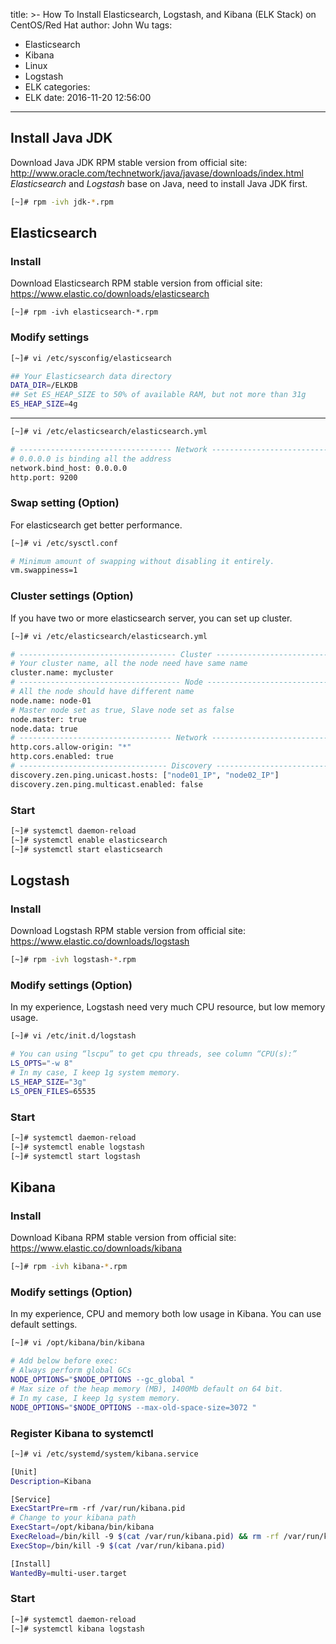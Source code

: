 title: >-
  How To Install Elasticsearch, Logstash, and Kibana (ELK Stack) on CentOS/Red
  Hat
author: John Wu
tags:
  - Elasticsearch
  - Kibana
  - Linux
  - Logstash
  - ELK
categories:
  - ELK
date: 2016-11-20 12:56:00
---
## Install Java JDK
Download Java JDK RPM stable version from official site:  
http://www.oracle.com/technetwork/java/javase/downloads/index.html  
*Elasticsearch* and *Logstash* base on Java, need to install Java JDK first.

``` bash
[~]# rpm -ivh jdk-*.rpm
```
## Elasticsearch

### Install
Download Elasticsearch RPM stable version from official site:  
https://www.elastic.co/downloads/elasticsearch
``` 
[~]# rpm -ivh elasticsearch-*.rpm
```

<!-- more -->

### Modify settings
``` bash
[~]# vi /etc/sysconfig/elasticsearch
```
``` bash
## Your Elasticsearch data directory
DATA_DIR=/ELKDB
## Set ES_HEAP_SIZE to 50% of available RAM, but not more than 31g
ES_HEAP_SIZE=4g
```
---

``` bash
[~]# vi /etc/elasticsearch/elasticsearch.yml
```
``` bash
# ---------------------------------- Network ----------------------------------
# 0.0.0.0 is binding all the address
network.bind_host: 0.0.0.0
http.port: 9200
```
### Swap setting (Option)
For elasticsearch get better performance.
``` bash
[~]# vi /etc/sysctl.conf
```
``` bash
# Minimum amount of swapping without disabling it entirely.
vm.swappiness=1
```
### Cluster settings (Option)
If you have two or more elasticsearch server, you can set up cluster.

``` bash
[~]# vi /etc/elasticsearch/elasticsearch.yml
```
``` bash
# ----------------------------------- Cluster -----------------------------------
# Your cluster name, all the node need have same name
cluster.name: mycluster
# ------------------------------------ Node ------------------------------------
# All the node should have different name
node.name: node-01
# Master node set as true, Slave node set as false
node.master: true
node.data: true
# ---------------------------------- Network ----------------------------------
http.cors.allow-origin: "*"
http.cors.enabled: true
# --------------------------------- Discovery ----------------------------------
discovery.zen.ping.unicast.hosts: ["node01_IP", "node02_IP"]
discovery.zen.ping.multicast.enabled: false

```
### Start
``` bash
[~]# systemctl daemon-reload
[~]# systemctl enable elasticsearch
[~]# systemctl start elasticsearch
```
## Logstash
### Install
Download Logstash RPM stable version from official site:
https://www.elastic.co/downloads/logstash
``` bash
[~]# rpm -ivh logstash-*.rpm
```
### Modify settings (Option)
In my experience, Logstash need very much CPU resource, but low memory usage.
``` bash
[~]# vi /etc/init.d/logstash
```
``` bash
# You can using “lscpu” to get cpu threads, see column “CPU(s):”
LS_OPTS="-w 8"
# In my case, I keep 1g system memory.
LS_HEAP_SIZE="3g"
LS_OPEN_FILES=65535
```
### Start
``` bash
[~]# systemctl daemon-reload
[~]# systemctl enable logstash
[~]# systemctl start logstash
```
## Kibana
### Install
Download Kibana RPM stable version from official site:  
https://www.elastic.co/downloads/kibana
``` bash
[~]# rpm -ivh kibana-*.rpm
```
### Modify settings (Option)
In my experience, CPU and memory both low usage in Kibana. You can use default settings.

``` bash
[~]# vi /opt/kibana/bin/kibana
```
``` bash
# Add below before exec:
# Always perform global GCs
NODE_OPTIONS="$NODE_OPTIONS --gc_global "
# Max size of the heap memory (MB), 1400Mb default on 64 bit.
# In my case, I keep 1g system memory.
NODE_OPTIONS="$NODE_OPTIONS --max-old-space-size=3072 "
```
### Register Kibana to systemctl
``` bash
[~]# vi /etc/systemd/system/kibana.service
```
``` bash
[Unit]
Description=Kibana

[Service]
ExecStartPre=rm -rf /var/run/kibana.pid
# Change to your kibana path
ExecStart=/opt/kibana/bin/kibana
ExecReload=/bin/kill -9 $(cat /var/run/kibana.pid) && rm -rf /var/run/kibana.pid && /opt/kibana/bin/kibana
ExecStop=/bin/kill -9 $(cat /var/run/kibana.pid)

[Install]
WantedBy=multi-user.target
```
### Start
``` bash
[~]# systemctl daemon-reload
[~]# systemctl kibana logstash
```